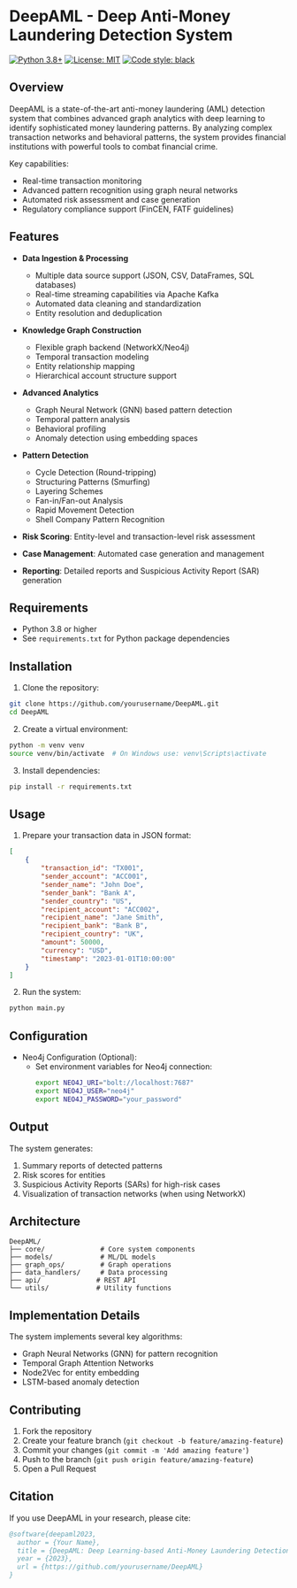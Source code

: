 # DeepAML - Deep Anti-Money Laundering Detection System

[![Python 3.8+](https://img.shields.io/badge/python-3.8+-blue.svg)](https://www.python.org/downloads/)
[![License: MIT](https://img.shields.io/badge/License-MIT-yellow.svg)](https://opensource.org/licenses/MIT)
[![Code style: black](https://img.shields.io/badge/code%20style-black-000000.svg)](https://github.com/psf/black)

## Overview

DeepAML is a state-of-the-art anti-money laundering (AML) detection system that combines advanced graph analytics with deep learning to identify sophisticated money laundering patterns. By analyzing complex transaction networks and behavioral patterns, the system provides financial institutions with powerful tools to combat financial crime.

Key capabilities:
- Real-time transaction monitoring
- Advanced pattern recognition using graph neural networks
- Automated risk assessment and case generation
- Regulatory compliance support (FinCEN, FATF guidelines)

## Features

- **Data Ingestion & Processing**
  - Multiple data source support (JSON, CSV, DataFrames, SQL databases)
  - Real-time streaming capabilities via Apache Kafka
  - Automated data cleaning and standardization
  - Entity resolution and deduplication

- **Knowledge Graph Construction**
  - Flexible graph backend (NetworkX/Neo4j)
  - Temporal transaction modeling
  - Entity relationship mapping
  - Hierarchical account structure support

- **Advanced Analytics**
  - Graph Neural Network (GNN) based pattern detection
  - Temporal pattern analysis
  - Behavioral profiling
  - Anomaly detection using embedding spaces
  
- **Pattern Detection**
  - Cycle Detection (Round-tripping)
  - Structuring Patterns (Smurfing)
  - Layering Schemes
  - Fan-in/Fan-out Analysis
  - Rapid Movement Detection
  - Shell Company Pattern Recognition

- **Risk Scoring**: Entity-level and transaction-level risk assessment
- **Case Management**: Automated case generation and management
- **Reporting**: Detailed reports and Suspicious Activity Report (SAR) generation

## Requirements

- Python 3.8 or higher
- See `requirements.txt` for Python package dependencies

## Installation

1. Clone the repository:
```bash
git clone https://github.com/yourusername/DeepAML.git
cd DeepAML
```

2. Create a virtual environment:
```bash
python -m venv venv
source venv/bin/activate  # On Windows use: venv\Scripts\activate
```

3. Install dependencies:
```bash
pip install -r requirements.txt
```

## Usage

1. Prepare your transaction data in JSON format:
```json
[
    {
        "transaction_id": "TX001",
        "sender_account": "ACC001",
        "sender_name": "John Doe",
        "sender_bank": "Bank A",
        "sender_country": "US",
        "recipient_account": "ACC002",
        "recipient_name": "Jane Smith",
        "recipient_bank": "Bank B",
        "recipient_country": "UK",
        "amount": 50000,
        "currency": "USD",
        "timestamp": "2023-01-01T10:00:00"
    }
]
```

2. Run the system:
```bash
python main.py
```

## Configuration

- Neo4j Configuration (Optional):
  - Set environment variables for Neo4j connection:
    ```bash
    export NEO4J_URI="bolt://localhost:7687"
    export NEO4J_USER="neo4j"
    export NEO4J_PASSWORD="your_password"
    ```

## Output

The system generates:
1. Summary reports of detected patterns
2. Risk scores for entities
3. Suspicious Activity Reports (SARs) for high-risk cases
4. Visualization of transaction networks (when using NetworkX)

## Architecture

```
DeepAML/
├── core/              # Core system components
├── models/            # ML/DL models
├── graph_ops/         # Graph operations
├── data_handlers/     # Data processing
├── api/              # REST API
└── utils/            # Utility functions
```

## Implementation Details

The system implements several key algorithms:
- Graph Neural Networks (GNN) for pattern recognition
- Temporal Graph Attention Networks
- Node2Vec for entity embedding
- LSTM-based anomaly detection

## Contributing

1. Fork the repository
2. Create your feature branch (`git checkout -b feature/amazing-feature`)
3. Commit your changes (`git commit -m 'Add amazing feature'`)
4. Push to the branch (`git push origin feature/amazing-feature`)
5. Open a Pull Request


## Citation

If you use DeepAML in your research, please cite:
```bibtex
@software{deepaml2023,
  author = {Your Name},
  title = {DeepAML: Deep Learning-based Anti-Money Laundering Detection},
  year = {2023},
  url = {https://github.com/yourusername/DeepAML}
}
```

